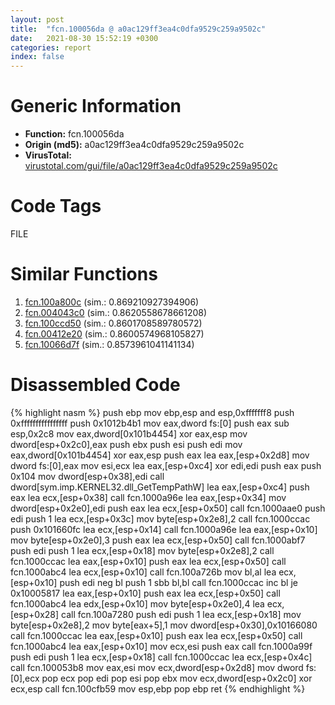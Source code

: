 ```yaml
---
layout: post
title:  "fcn.100056da @ a0ac129ff3ea4c0dfa9529c259a9502c"
date:   2021-08-30 15:52:19 +0300
categories: report
index: false
---
```


# Generic Information
- **Function:** fcn.100056da
- **Origin (md5):** a0ac129ff3ea4c0dfa9529c259a9502c
- **VirusTotal:** [virustotal.com/gui/file/a0ac129ff3ea4c0dfa9529c259a9502c][virustotal_ref]

# Code Tags
<span class="tag" id="FILE">FILE</span>


# Similar Functions

1. [fcn.100a800c][similar_1_ref] (sim.: 0.869210927394906)
2. [fcn.004043c0][similar_2_ref] (sim.: 0.8620558678661208)
3. [fcn.100ccd50][similar_3_ref] (sim.: 0.8601708589780572)
4. [fcn.00412e20][similar_4_ref] (sim.: 0.8600574968105827)
5. [fcn.10066d7f][similar_5_ref] (sim.: 0.8573961041141134)


# Disassembled Code

{% highlight nasm %}
push ebp
mov ebp,esp
and esp,0xfffffff8
push 0xffffffffffffffff
push 0x1012b4b1
mov eax,dword fs:[0]
push eax
sub esp,0x2c8
mov eax,dword[0x101b4454]
xor eax,esp
mov dword[esp+0x2c0],eax
push ebx
push esi
push edi
mov eax,dword[0x101b4454]
xor eax,esp
push eax
lea eax,[esp+0x2d8]
mov dword fs:[0],eax
mov esi,ecx
lea eax,[esp+0xc4]
xor edi,edi
push eax
push 0x104
mov dword[esp+0x38],edi
call dword[sym.imp.KERNEL32.dll_GetTempPathW]
lea eax,[esp+0xc4]
push eax
lea ecx,[esp+0x38]
call fcn.1000a96e
lea eax,[esp+0x34]
mov dword[esp+0x2e0],edi
push eax
lea ecx,[esp+0x50]
call fcn.1000aae0
push edi
push 1
lea ecx,[esp+0x3c]
mov byte[esp+0x2e8],2
call fcn.1000ccac
push 0x101660fc
lea ecx,[esp+0x14]
call fcn.1000a96e
lea eax,[esp+0x10]
mov byte[esp+0x2e0],3
push eax
lea ecx,[esp+0x50]
call fcn.1000abf7
push edi
push 1
lea ecx,[esp+0x18]
mov byte[esp+0x2e8],2
call fcn.1000ccac
lea eax,[esp+0x10]
push eax
lea ecx,[esp+0x50]
call fcn.1000abc4
lea ecx,[esp+0x10]
call fcn.100a726b
mov bl,al
lea ecx,[esp+0x10]
push edi
neg bl
push 1
sbb bl,bl
call fcn.1000ccac
inc bl
je 0x10005817
lea eax,[esp+0x10]
push eax
lea ecx,[esp+0x50]
call fcn.1000abc4
lea edx,[esp+0x10]
mov byte[esp+0x2e0],4
lea ecx,[esp+0x28]
call fcn.100a7280
push edi
push 1
lea ecx,[esp+0x18]
mov byte[esp+0x2e8],2
mov byte[eax+5],1
mov dword[esp+0x30],0x10166080
call fcn.1000ccac
lea eax,[esp+0x10]
push eax
lea ecx,[esp+0x50]
call fcn.1000abc4
lea eax,[esp+0x10]
mov ecx,esi
push eax
call fcn.1000a99f
push edi
push 1
lea ecx,[esp+0x18]
call fcn.1000ccac
lea ecx,[esp+0x4c]
call fcn.100053b8
mov eax,esi
mov ecx,dword[esp+0x2d8]
mov dword fs:[0],ecx
pop ecx
pop edi
pop esi
pop ebx
mov ecx,dword[esp+0x2c0]
xor ecx,esp
call fcn.100cfb59
mov esp,ebp
pop ebp
ret 
{% endhighlight %}


[similar_1_ref]: /report/fcn.100a800c@a0ac129ff3ea4c0dfa9529c259a9502c
[similar_2_ref]: /report/fcn.004043c0@ca482108b30ec675315f128a8f4fc7af
[similar_3_ref]: /report/fcn.100ccd50@89dc67d2f980e8488f97b1bf8cb24258
[similar_4_ref]: /report/fcn.00412e20@be7fba7cc724acf4ae2900d99e0fc9c3
[similar_5_ref]: /report/fcn.10066d7f@e5d49e0823e602f2ee948ac39d32c1eb
[virustotal_ref]: https://www.virustotal.com/gui/file/a0ac129ff3ea4c0dfa9529c259a9502c